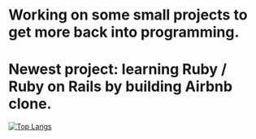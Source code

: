 # Working on some small projects to get more back into programming.
# Newest project: learning Ruby / Ruby on Rails by building Airbnb clone.
[![Top Langs](https://github-readme-stats.vercel.app/api/top-langs/?username=RistoFlink&exclude_repo=Test-Automation&langs_count=10&layout=donut&&hide=scss)](https://github.com/anuraghazra/github-readme-stats)
